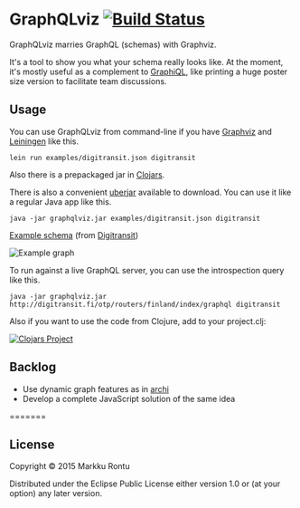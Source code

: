 # GraphQLviz [![Build Status](https://travis-ci.org/Macroz/GraphQLviz.svg?branch=master)](https://travis-ci.org/Macroz/GraphQLViz)

GraphQLviz marries GraphQL (schemas) with Graphviz.

It's a tool to show you what your schema really looks like. At the moment, it's mostly useful as a complement to [GraphiQL](https://github.com/graphql/graphiql), like printing a huge poster size version to facilitate team discussions.

## Usage

You can use GraphQLviz from command-line if you have [Graphviz](http://www.graphviz.org) and [Leiningen](http://leiningen.org) like this.

```
lein run examples/digitransit.json digitransit
```

Also there is a prepackaged jar in [Clojars](https://clojars.org/macroz/graphqlviz).

There is also a convenient [uberjar](uberjar/graphqlviz.jar?raw=true) available to download.
You can use it like a regular Java app like this.

```
java -jar graphqlviz.jar examples/digitransit.json digitransit
```

[Example schema](examples/digitransit.json?raw=true) (from [Digitransit](http://digitransit.fi))

![Example graph](https://rawgit.com/Macroz/GraphQLviz/master/examples/digitransit.svg)

To run against a live GraphQL server, you can use the introspection query like this.

```
java -jar graphqlviz.jar http://digitransit.fi/otp/routers/finland/index/graphql digitransit
```

Also if you want to use the code from Clojure, add to your project.clj:

[![Clojars Project](http://clojars.org/macroz/graphqlviz/latest-version.svg)](http://clojars.org/macroz/graphqlviz)


## Backlog

- Use dynamic graph features as in [archi](https://github.com/Macroz/archi)
- Develop a complete JavaScript solution of the same idea

=======
## License

Copyright © 2015 Markku Rontu

Distributed under the Eclipse Public License either version 1.0 or (at
your option) any later version.
